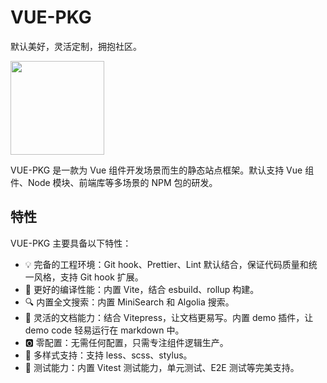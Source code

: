 # VUE-PKG

默认美好，灵活定制，拥抱社区。

<img src="/logo.min.png" width="150" />

VUE-PKG 是一款为 Vue 组件开发场景而生的静态站点框架。默认支持 Vue 组件、Node 模块、前端库等多场景的 NPM 包的研发。

## 特性

VUE-PKG 主要具备以下特性：

- 💡 完备的工程环境：Git hook、Prettier、Lint 默认结合，保证代码质量和统一风格，支持 Git hook 扩展。
- 🚀 更好的编译性能：内置 Vite，结合 esbuild、rollup 构建。
- 🔍 内置全文搜索：内置 MiniSearch 和 Algolia 搜索。
- 📃 灵活的文档能力：结合 Vitepress，让文档更易写。内置 demo 插件，让 demo code 轻易运行在 markdown 中。
- 🅾️ 零配置：无需任何配置，只需专注组件逻辑生产。
- 🎨 多样式支持：支持 less、scss、stylus。
- 🧪 测试能力：内置 Vitest 测试能力，单元测试、E2E 测试等完美支持。
